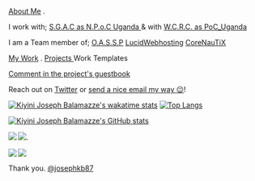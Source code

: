 ##
<p> <a href="https://github.com/josephkb87">About Me</a> .<p> I work with; <a href="https://spacegeneration.org/regions/africa/uganda">S.G.A.C as N.P.o.C Uganda </a> & with <a href="https://wcrc.world/Files/WCRC_POC.pdf">W.C.R.C. as PoC_Uganda</a> </p>
<p> I am a Team member of; <a href="https://github.com/OASSP">O.A.S.S.P</a>  <a href="https://github.com/LUCIDWEBHOSTING">LucidWebhosting</a> <a href="https://github.com/CORENAUTICS">CoreNauTiX</a></p>

<div>
<p> <a href="https://github.com/josephkb87?tab=repositories">My Work</a> . <a href="https://github.com/josephkb87?tab=projects"> Projects </a> Work Templates
</div

[Comment in the project's guestbook](https://github.com/josephkb87/josephkb87?tab=repositories/issues/)

Reach out on [Twitter](https://twitter.com/clydekingkid) or [send a nice email my way :wink:](mailto:kiyinijoseph@gmail.com)!

[![Kiyini Joseph Balamazze's wakatime stats](https://github-readme-stats.vercel.app/api/wakatime?username=HermesWraith&langs_count=10&layout=compact&show_icons=true&show_icons=true&theme=buefy&show_icons=true)](https://github.com/josephkb87/github-readme-stats) [![Top Langs](https://github-readme-stats.vercel.app/api/top-langs/?username=josephkb87&show_icons=true&theme=tokyonight&langs_count=10&layout=compact)](https://github.com/josephkb87/github-readme-stats) 

 [![Kiyini Joseph Balamazze's GitHub stats](https://github-readme-stats.vercel.app/api?username=josephkb87&show_icons=true&show_icons=true&theme=synthwave&show_icons=true)](https://github.com/josephkb87/github-readme-stats)

 <div>
<p><a href="https://github.com/josephkb87/Matlab & Octave with Jupyter Notebooks"><img align="center right" src="https://github-readme-stats.vercel.app/api/pin/?username=josephkb87&show_icons=true&show_icons=true&theme=gruvbox&repo=JuMatOct" /></a>. <a href="https://github.com/josephkb87/PythonBasics"><img align="left" src="https://github-readme-stats.vercel.app/api/pin/?username=josephkb87&show_icons=true&show_icons=true&theme=algolia&repo=PythonBasics" /></a> </p> </div>

<div> <p>
<a href="https://github.com/josephkb87/Matlab_Octave"><img align="center right" src="https://github-readme-stats.vercel.app/api/pin/?username=josephkb87&show_icons=true&show_icons=true&theme=gruvbox&repo=Matlab_Octave" /></a>
</a> <a href="https://github.com/josephkb87/Java_JS_Basics_n_Projects">
  <img align="left" src="https://github-readme-stats.vercel.app/api/pin/?username=josephkb87&show_icons=true&show_icons=true&theme=solarized-light&repo=Java_JS_Basics_n_Projects" /></a>
</p>
 </div>
 
  <!--START_SECTION:waka-->

  <!--END_SECTION:waka-->

  Thank you.
  [@josephkb87](https://github.com/josephkb87)

